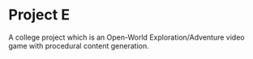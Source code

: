 # Project E
 A college project which is an Open-World Exploration/Adventure video game with procedural content generation.
